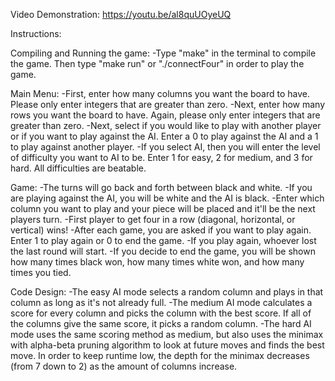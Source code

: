 Video Demonstration:
  https://youtu.be/al8quUOyeUQ


Instructions:

Compiling and Running the game:
  -Type "make" in the terminal to compile the game. Then type "make run" or "./connectFour" in order to play the game.

Main Menu:
  -First, enter how many columns you want the board to have. Please only enter integers that are greater than zero.
  -Next, enter how many rows you want the board to have. Again, please only enter integers that are greater than zero.
  -Next, select if you would like to play with another player or if you want to play against the AI. Enter a 0 to play against the AI and a 1 to play against another player.
  -If you select AI, then you will enter the level of difficulty you want to AI to be. Enter 1 for easy, 2 for medium, and 3 for hard. All difficulties are beatable.

Game:
  -The turns will go back and forth between black and white.
  -If you are playing against the AI, you will be white and the AI is black.
  -Enter which column you want to play and your piece will be placed and it'll be the next players turn.
  -First player to get four in a row (diagonal, horizontal, or vertical) wins!
  -After each game, you are asked if you want to play again. Enter 1 to play again or 0 to end the game.
  -If you play again, whoever lost the last round will start.
  -If you decide to end the game, you will be shown how many times black won, how many times white won, and how many times you tied.

Code Design:
  -The easy AI mode selects a random column and plays in that column as long as it's not already full.
  -The medium AI mode calculates a score for every column and picks the column with the best score. If all of the columns give the same score, it picks a random column.
  -The hard AI mode uses the same scoring method as medium, but also uses the minimax with alpha-beta pruning algorithm to look at future moves and finds the best move. In order to keep runtime low, the depth for the minimax decreases (from 7 down to 2) as the amount of columns increase.
